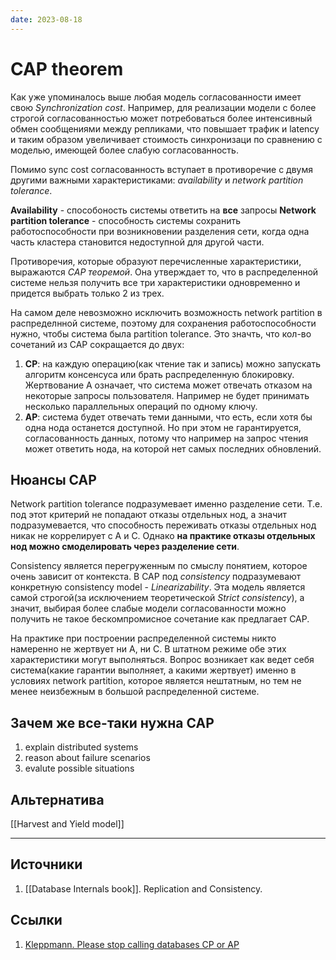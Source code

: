 ```yaml
---
date: 2023-08-18
---
```

# CAP theorem

Как уже упоминалось выше любая модель согласованности имеет свою *Synchronization cost*. Например, для реализации модели с более строгой согласованностью может потребоваться более интенсивный обмен сообщениями между репликами, что повышает трафик и latency и таким образом увеличивает стоимость синхронизаци по сравнению с моделью, имеющей более слабую согласованность.

Помимо sync cost согласованность вступает в противоречие с двумя другими важными характеристиками: *availability* и *network partition tolerance*.

**Availability** - способоность системы ответить на **все** запросы
**Network partition tolerance** - способность системы сохранить работоспособности при возникновении разделения сети, когда одна часть кластера становится недоступной для другой части.

Противоречия, которые образуют перечисленные характеристики, выражаются *CAP теоремой*. Она утверждает то, что в распределенной системе нельзя получить все три характеристики одновременно и придется выбрать только 2 из трех.

На самом деле невозможно исключить возможность network partition в распределнной системе, поэтому для сохранения работоспособности нужно, чтобы система была partition tolerance. Это значть, что кол-во сочетаний из CAP сокращается до двух:

1. **CP**: на каждую операцию(как чтение так и запись) можно запускать алгоритм консенсуса или брать распределенную блокировку. Жертвование А означает, что система может отвечать отказом на некоторые запросы пользователя. Например не будет принимать несколько параллельных операций по одному ключу.
1. **AP**: система будет отвечать теми данными, что есть, если хотя бы одна нода останется доступной. Но при этом не гарантируется, согласованность данных, потому что например на запрос чтения может ответить нода, на которой нет самых последних обновлений.

## Нюансы CAP

Network partition tolerance подразумевает именно разделение сети. Т.е. под этот критерий не попадают отказы отдельных нод, а значит подразумевается, что способность переживать отказы отдельных нод никак не коррелирует с A и C. Однако **на практике отказы отдельных нод можно смоделировать через разделение сети**.

Consistency является перегруженным по смыслу понятием, которое очень зависит от контекста. В САP под *consistency*  подразумевают конкретную consistency model - *Linearizability*. Эта модель является самой строгой(за исключением теоретической *Strict consistency*), а значит, выбирая более слабые модели согласованности можно получить не такое бескомпромисное сочетание как предлагает CAP.

На практике при построении распределенной системы никто намеренно не жертвует ни A, ни C. В штатном режиме обе этих характеристики могут выполняться. Вопрос возникает как ведет себя система(какие гарантии выполняет, а какими жертвует) именно в условиях network partition, которое является нештатным, но тем не менее неизбежным в большой распределенной системе.

## Зачем же все-таки нужна CAP

1. explain distributed systems
1. reason about failure scenarios
1. evalute possible situations

## Альтернатива

[[Harvest and Yield model]]

---

## Источники

1. [[Database Internals book]]. Replication and Consistency.

## Ссылки

1. [Kleppmann. Please stop calling databases CP or AP](https://martin.kleppmann.com/2015/05/11/please-stop-calling-databases-cp-or-ap.html)
